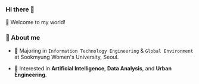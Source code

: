 ### Hi there 👋
💛 Welcome to my world!

### 📍 About me 
- 🏫 Majoring in `Information Technology Engineering` & `Global Environment` at Sookmyung Women's University, Seoul.   

- 🌱 Interested in **Artificial Intelligence**, **Data Analysis**, and **Urban Engineering**.
<!--
**dankim-dev/dankim-dev** is a ✨ _special_ ✨ repository because its `README.md` (this file) appears on your GitHub profile.

Here are some ideas to get you started:

- 🔭 I’m currently working on ...
- 🌱 I’m currently learning ...
- 👯 I’m looking to collaborate on ...
- 🤔 I’m looking for help with ...
- 💬 Ask me about ...
- 📫 How to reach me: ...
- 😄 Pronouns: ...
- ⚡ Fun fact: ...
-->
